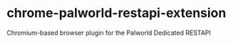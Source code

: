 # chrome-palworld-restapi-extension
Chromium-based browser plugin for the Palworld Dedicated RESTAPI

